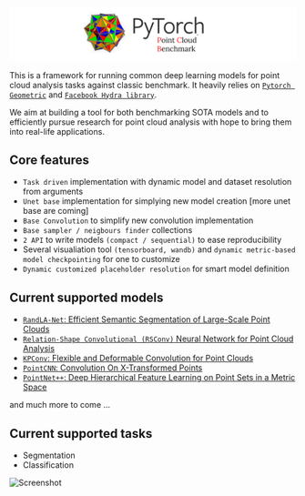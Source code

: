 ![Screenshot](logo.png)


This is a framework for running common deep learning models for point cloud analysis tasks against classic benchmark. It heavily relies on [```Pytorch Geometric```](https://github.com/rusty1s/pytorch_geometric) and [```Facebook Hydra library```](https://hydra.cc/docs/intro).

We aim at building a tool for both benchmarking SOTA models and to efficiently pursue research for point cloud analysis with hope to bring them into real-life applications.

<h2>Core features</h2>

* ```Task driven``` implementation with dynamic model and dataset resolution from arguments
* ```Unet base``` implementation for simplying new model creation [more unet base are coming]
* ```Base Convolution``` to simplify new convolution implementation
* ```Base sampler / neigbours finder``` collections
* ```2 API``` to write models ```(compact / sequential)``` to ease reproducibility
* Several visualiation tool ```(tensorboard, wandb)``` and ```dynamic metric-based model checkpointing``` for one to customize
* ```Dynamic customized placeholder resolution``` for smart model definition

<h2>Current supported models</h2>

* [```RandLA-Net```: Efficient Semantic Segmentation of Large-Scale Point Clouds ](https://arxiv.org/pdf/1911.11236.pdf)
* [```Relation-Shape Convolutional (RSConv)``` Neural Network for Point Cloud Analysis](https://arxiv.org/abs/1904.07601)
* [```KPConv```: Flexible and Deformable Convolution for Point Clouds](https://arxiv.org/abs/1904.08889)
* [```PointCNN```: Convolution On X-Transformed Points](https://arxiv.org/abs/1801.07791)
* [```PointNet++```: Deep Hierarchical Feature Learning on Point Sets in a Metric Space](https://arxiv.org/abs/1706.02413)

and much more to come ...


<h2>Current supported tasks</h2>

* Segmentation
* Classification


![Screenshot](https://uploads-ssl.webflow.com/5a9058c8f7462d00014ad4ff/5a988ceadc6c9b0001cb2511_point%20cloud.JPG)


